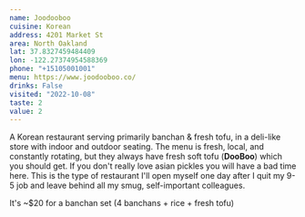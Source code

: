 ```yaml
---
name: Joodooboo
cuisine: Korean 
address: 4201 Market St
area: North Oakland
lat: 37.8327459484409
lon: -122.27374954588369 
phone: "+15105001001"
menu: https://www.joodooboo.co/
drinks: False 
visited: "2022-10-08"
taste: 2
value: 2
---
```



A Korean restaurant serving primarily banchan & fresh tofu, in a deli-like store with indoor and outdoor seating. The menu is fresh, local, and constantly rotating, but they always have fresh soft tofu (**DooBoo**) which you should get. If you don't really love asian pickles you will have a bad time here. This is the type of restaurant I'll open myself one day after I quit my 9-5 job and leave behind all my smug, self-important colleagues. 

It's ~$20 for a banchan set (4 banchans + rice + fresh tofu)

